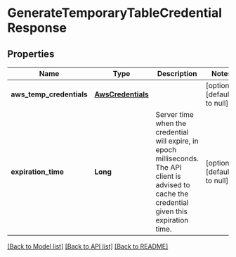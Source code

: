 # GenerateTemporaryTableCredentialResponse
## Properties

| Name | Type | Description | Notes |
|------------ | ------------- | ------------- | -------------|
| **aws\_temp\_credentials** | [**AwsCredentials**](AwsCredentials.md) |  | [optional] [default to null] |
| **expiration\_time** | **Long** | Server time when the credential will expire, in epoch milliseconds. The API client is advised to cache the credential given this expiration time.  | [optional] [default to null] |

[[Back to Model list]](../README.md#documentation-for-models) [[Back to API list]](../README.md#documentation-for-api-endpoints) [[Back to README]](../README.md)

